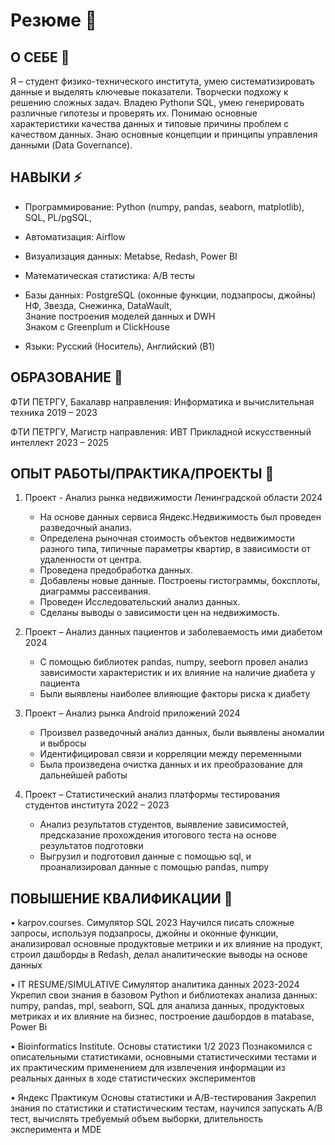 # Резюме 👋

## О СЕБЕ 💬 

Я – студент физико-технического института, умею систематизировать данные и выделять ключевые показатели. Творчески
подхожу к решению сложных задач. Владею Pythonи SQL, умею генерировать различные гипотезы и проверять их. Понимаю
основные характеристики качества данных и типовые причины проблем с качеством данных. Знаю основные концепции и
принципы управления данными (Data Governance).  

## НАВЫКИ ⚡

+ Программирование: Python (numpy, pandas, seaborn, matplotlib), SQL, PL/pgSQL,  

+ Автоматизация: Airflow
  
+ Визуализация данных: Metabse, Redash, Power BI  

+ Математическая статистика: A/B тесты  

+ Базы данных: PostgreSQL (оконные функции, подзапросы, джойны)  
              НФ, Звезда, Снежинка, DataWault,  
              Знание построения моделей данных и DWH  
              Знаком с Greenplum и ClickHouse  

+ Языки: Русский (Носитель), Английский (B1)  

## ОБРАЗОВАНИЕ 💼

ФТИ ПЕТРГУ, Бакалавр направления: Информатика и вычислительная техника 2019 – 2023  

ФТИ ПЕТРГУ, Магистр направления: ИВТ Прикладной искусственный интеллект 2023 – 2025  

## ОПЫТ РАБОТЫ/ПРАКТИКА/ПРОЕКТЫ 🔋

1. Проект - Анализ рынка недвижимости Ленинградской области 2024
   - На основе данных сервиса Яндекс.Недвижимость был проведен разведочный анализ.
   -  Определена рыночная стоимость объектов недвижимости разного типа, типичные параметры квартир, в зависимости от удаленности от центра.
   -  Проведена предобработка данных.
   -  Добавлены новые данные. Построены гистограммы, боксплоты, диаграммы рассеивания.
   -  Проведен Исследовательский анализ данных.
   -  Сделаны выводы о зависимости цен на недвижимость.

2. Проект – Анализ данных пациентов и заболеваемость ими диабетом 2024  

   - С помощью библиотек pandas, numpy, seeborn провел анализ зависимости характеристик и их влияние на наличие
диабета у пациента  
   - Были выявлены наиболее влияющие факторы риска к диабету
3. Проект – Анализ рынка Android приложений 2024  
   - Произвел разведочный анализ данных, были выявлены аномалии и выбросы  
   - Идентифицировал связи и корреляции между переменными  
   - Была произведена очистка данных и их преобразование для дальнейшей работы  
4. Проект – Статистический анализ платформы тестирования студентов института 2022 – 2023
   - Анализ результатов студентов, выявление зависимостей, предсказание прохождения итогового теста на основе
результатов подготовки  
   - Выгрузил и подготовил данные с помощью sql, и проанализировал данные с помощью pandas, numpy  

  
## ПОВЫШЕНИЕ КВАЛИФИКАЦИИ 🔧

• karpov.courses. Симулятор SQL 2023
Научился писать сложные запросы, используя подзапросы, джойны и оконные функции, анализировал основные
продуктовые метрики и их влияние на продукт, строил дашборды в Redash, делал аналитические выводы на основе
данных  

• IT RESUME/SIMULATIVE Симулятор аналитика данных 2023-2024
Укрепил свои знания в базовом Python и библиотеках анализа данных: numpy, pandas, mpl, seaborn, SQL для анализа данных,
продуктовых метриках и их влияние на бизнес, построение дашбордов в matabase, Power Bi  

• Bioinformatics Institute. Основы статистики 1/2 2023
Познакомился с описательными статистиками, основными статистическими тестами и их практическим применением
для извлечения информации из реальных данных в ходе статистических экспериментов
  
• Яндекс Практикум Основы статистики и А/В-тестирования
Закрепил знания по статистики и статистическим тестам, научился запускать А/В тест, вычислять требуемый объем выборки,
длительность эксперимента и MDE
